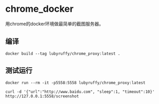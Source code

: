 # chrome_docker

用chrome的docker环境做最简单的截图服务器。

## 编译

```shell
docker build --tag lubyruffy/chrome_proxy:latest .
```

## 测试运行

```shell
docker run --rm -it -p5558:5558 lubyruffy/chrome_proxy:latest

curl -d '{"url":"http://www.baidu.com", "sleep":1, "timeout":10}' http://127.0.0.1:5558/screenshot
```